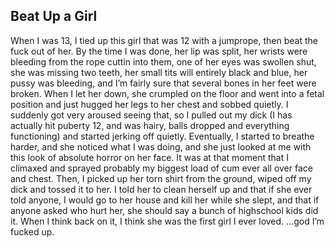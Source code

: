 ## Beat Up a Girl ##

When I was 13, I tied up this girl that was 12 with a jumprope, then beat the fuck out of her.
By the time I was done, her lip was split, her wrists were bleeding from the rope cuttin into them, one of her eyes was swollen shut, she was missing two teeth, her small tits will entirely black and blue, her pussy was bleeding, and I’m fairly sure that several bones in her feet were broken.
When I let her down, she crumpled on the floor and went into a fetal position and just hugged her legs to her chest and sobbed quietly.
I suddenly got very aroused seeing that, so I pulled out my dick (I has actually hit puberty 12, and was hairy, balls dropped and everything functioning) and started jerking off quietly. Eventually, I started to breathe harder, and she noticed what I was doing, and she just looked at me with this look of absolute horror on her face.
It was at that moment that I climaxed and sprayed probably my biggest load of cum ever all over face and chest.
Then, I picked up her torn shirt from the ground, wiped off my dick and tossed it to her.
I told her to clean herself up and that if she ever told anyone, I would go to her house and kill her while she slept, and that if anyone asked who hurt her, she should say a bunch of highschool kids did it.
When I think back on it, I think she was the first girl I ever loved.
...god I’m fucked up.